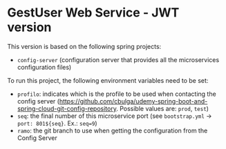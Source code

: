 # GestUser Web Service - JWT version

This version is based on the following spring projects:
- `config-server` (configuration server that provides all the microservices configuration files)

To run this project, the following environment variables need to be set:
- `profilo`: indicates which is the profile to be used when contacting the config server (https://github.com/cbulga/udemy-spring-boot-and-spring-cloud-git-config-repository. Possible values are: `prod`, `test`)
- `seq`: the final number of this microservice port (see `bootstrap.yml` -> `port: 801${seq}`. Ex.: `seq=9`)
- `ramo`: the git branch to use when getting the configuration from the Config Server